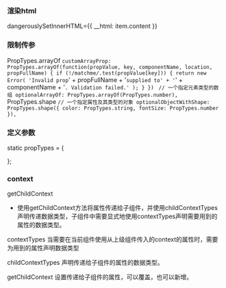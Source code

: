 ### 渲染html
dangerouslySetInnerHTML={{ __html: item.content }}
### 限制传参
PropTypes.arrayOf
    `
         customArrayProp: PropTypes.arrayOf(function(propValue, key, componentName, location, propFullName) {
            if (!/matchme/.test(propValue[key])) {
            return new Error(
                'Invalid prop `' + propFullName + '` supplied to' +
                ' `' + componentName + '`. Validation failed.'
            );
            }
        })
    `
    `
        // 一个指定元素类型的数组
        optionalArrayOf: PropTypes.arrayOf(PropTypes.number),
    `
PropTypes.shape
    `
        // 一个指定属性及其类型的对象
        optionalObjectWithShape: PropTypes.shape({
            color: PropTypes.string,
            fontSize: PropTypes.number
        }),
    `

### 定义参数
static propTypes = {
    
};
### context
getChildContext
- 使用getChildContext方法将属性传递给子组件，并使用childContextTypes声明传递数据类型，子组件中需要显式地使用contextTypes声明需要用到的属性的数据类型。

contextTypes
当需要在当前组件使用从上级组件传入的context的属性时，需要为用到的属性声明数据类型

childContextTypes
声明传递给子组件的属性的数据类型。

getChildContext
设置传递给子组件的属性，可以覆盖，也可以新增。